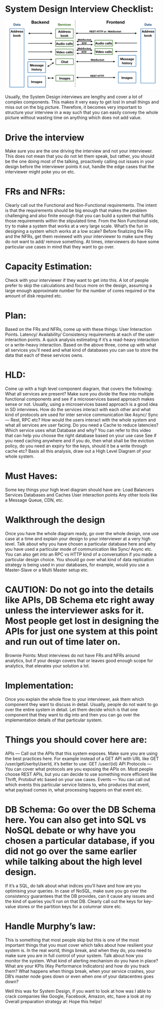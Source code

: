 # System Design Interview Checklist: 

 <img src="https://github.com/rajeevranjancom/System_Design/blob/main/Pic/vbnm.png" style="max-width: 100%;" alt="Welcome images" />

Usually, the System Design interviews are lengthy and cover a lot of complex components. This makes it very easy to get lost in small things and miss out on the big picture. Therefore, it becomes very important to structure your interview in a way such that you can easily convey the whole picture without wasting time on anything which does not add value.

# Drive the interview

Make sure you are the one driving the interview and not your interviewer. This does not mean that you do not let them speak, but rather, you should be the one doing most of the talking, proactively calling out issues in your design before the interviewer points it out, handle the edge cases that the interviewer might poke you on etc.

# FRs and NFRs:

Clearly call out the Functional and Non-Functional requirements. The intent is that the requirements should be big enough that makes the problem challenging and also finite enough that you can build a system that fulfills those requirements within the stipulated time. From the Non Functional side, try to make a system that works at a very large scale. What’s the fun in designing a system which works at a low scale?
Before finalizing the FRs and the NFRs, get them reviewed with your interviewer to make sure they do not want to add/ remove something. At times, interviewers do have some particular use cases in mind that they want to go over.

# Capacity Estimation:

Check with your interviewer if they want to get into this. A lot of people prefer to skip the calculations and focus more on the design, assuming a large enough approximate number for the number of cores required or the amount of disk required etc.

# Plan:

Based on the FRs and NFRs, come up with these things:
User Interaction Points.
Latency/ Availability/ Consistency requirements at each of the user interaction points.
A quick analysis estimating if it’s a read-heavy interaction or a write-heavy interaction.
Based on the above three, come up with what all services you’ll need and what kind of databases you can use to store the data that each of these services owns.

# HLD:

Come up with a high level component diagram, that covers the following:
What all services are present? Make sure you divide the flow into multiple functional components and see if a microservices based approach makes sense or not. Usually, using a microservices based approach is a good idea in SD interviews.
How do the services interact with each other and what kind of protocols are used for inter service communication like Async/ Sync — Rest, RPC etc?
How would the users interact with the whole system and what all services are user facing. Do you need a Cache to reduce latencies?
Which service uses what Database and why? You can refer to this video that can help you choose the right database based on your use case
See if you need caching anywhere and if you do, then what shall be the eviction policy, do you need an expiry for the keys, should it be a write through cache etc?
Basis all this analysis, draw out a High Level Diagram of your whole system.

# Must Haves:

Some key things your high level diagram should have are:
Load Balancers
Services
Databases and Caches
User interaction points
Any other tools like a Message Queue, CDN, etc.

# Walkthrough the design
Once you have the whole diagram ready, go over the whole design, one use case at a time and explain your design to your interviewer at a very high level. Talk about why you have chosen a particular database here and why you have used a particular mode of communication like Sync/ Async etc. You can also get into an RPC vs HTTP kind of a conversation if you made a particular design choice. You should go over what kind of data replication strategy is being used in your databases, for example, would you use a Master-Slave or a Multi Master setup etc.

# CAUTION: Do not go into the details like APIs, DB Schema etc right away unless the interviewer asks for it. Most people get lost in designing the APIs for just one system at this point and run out of time later on.
Brownie Points: Most interviews do not have FRs and NFRs around analytics, but if your design covers that or leaves good enough scope for analytics, that elevates your solution a lot. 

# Implementation:

Once you explain the whole flow to your interviewer, ask them which component they want to discuss in detail. Usually, people do not want to go over the entire system in detail. Let them decide which is that one component that they want to dig into and then you can go over the implementation details of that particular system.

# Things you should cover here are:

APIs — Call out the APIs that this system exposes. Make sure you are using the best practices here. For example instead of a GET API with URL like GET /user/getUserbyUserId, it’s better to use: GET /user/{id}
API Protocols — You can cover what protocols are you exposing the APIs on. Most people choose REST APIs, but you can decide to use something more efficient like Thrift, Protobuf etc based on your use cases.
Events — You can call out which events this particular service listens to, who produces that event, what payload comes in, what processing happens on that event etc.

# DB Schema: Go over the DB Schema here. You can also get into SQL vs NoSQL debate or why have you chosen a particular database, if you did not go over the same earlier while talking about the high level design.
If it’s a SQL, do talk about what indices you’ll have and how are you optimising your queries. In case of NoSQL, make sure you go over the consistency guarantees that the DB provides, can it cause any issues and the kind of queries you’ll run on that DB. Clearly call out the keys for key-value stores or the partition keys for a columnar store etc.

# Handle Murphy’s law:

This is something that most people skip but this is one of the most important things that you must cover which talks about how resilient your system is. In the real world, things break, and when they do, you need to make sure you are in full control of your system.
Talk about how you monitor the system. What kind of alerting mechanism do you have in place? What are your KPIs (Key Performance Indicators) and how do you track them? What happens when things break, when your service crashes, your DB’s master node goes down or even when one of your datacentres goes down?

Well this was for System Design, if you want to look at how was I able to crack companies like Google, Facebook, Amazon, etc, have a look at my Overall preparation strategy at:
Hope this helps!
